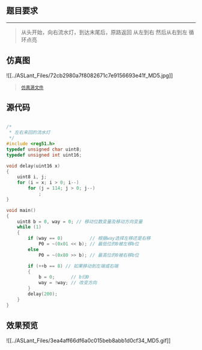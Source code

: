 ## 题目要求
---

> 从头开始，向右流水灯，到达末尾后，原路返回
> 从左到右 然后从右到左 循环点亮

## 仿真图	

![[../ASLant_Files/72cb2980a7f8082671c7e9156693e41f_MD5.jpg]]

> [`仿真源文件`](/123pan/?d=N7orVv-jxMV3.html)		

## 源代码   

```c

/*
 * 左右来回的流水灯 
 */
#include <reg51.h>
typedef unsigned char uint8;
typedef unsigned int uint16;

void delay(uint16 x)
{
	uint8 i, j;
	for (i = x; i > 0; i--)
		for (j = 114; j > 0; j--)
			;
}

void main()
{
	uint8 b = 0, way = 0; // 移动位数变量及移动方向变量
	while (1)
	{
		if (way == 0)		   // 根据way选择左移还是右移
			P0 = ~(0x01 << b); // 最低位的0被左移b位
		else
			P0 = ~(0x80 >> b); // 最高位的0被右移b位

		if (++b == 8) // 如果移动到左端或右端
		{
			b = 0;		// b归0
			way = !way; // 改变方向
		}
		delay(200);
	}
}

```

## 效果预览

![[../ASLant_Files/3ea4aff66df6a0c015beb8abb1d0cf34_MD5.gif]]  